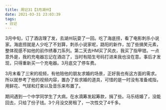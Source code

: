 ```yaml
---
title: 周记31【3月湖州】
date: 2021-03-31 23:03:39
tags:
- 日记
---
```


3月中旬，订了酒店理了发，去湖州玩耍了一回。吃了海底捞，看了电影刺杀小说家。海底捞就是人少吃了不划算，刺杀小说家呢，路阳的新作，加了些搞笑元素，整体观感不如他的前作绣春刀系列。第二天去HM买了风衣，我买了指甲钳。一点意外是，我的充电器忘记在酒店了，当时有陌生号码打进来我也没在意。事后才发现，只得重新买一个充电器。3月底交了停车费。

3月末看了三宋的视频，有他陪他的朋友求婚的场景，正好我也有这方面的需求。所以就参考了他的视频内容，置办了些求婚的道具，可惜的是一时没有准备戒指，用鲜花、气球和灯束以及音乐来布置了。

期间遇到一个中学同学生了大病，在水滴筹发起筹款，捐了些。马乐结婚了，没能回去，只给了份子钱。3个月没交房租了，一次性交了4千多。
